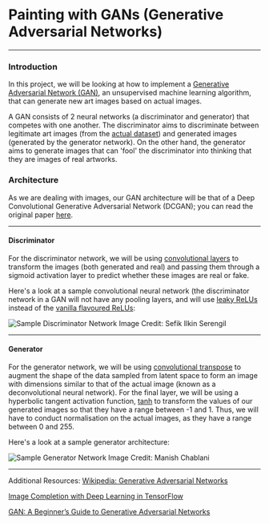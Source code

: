 # Painting with GANs (Generative Adversarial Networks)

---

### Introduction
In this project, we will be looking at how to implement a [Generative Adversarial Network (GAN)](https://en.wikipedia.org/wiki/Generative_adversarial_network), an unsupervised machine learning algorithm, that can generate new art images based on actual images. 

A GAN consists of 2 neural networks (a discriminator and generator) that competes with one another. The discriminator aims to discriminate between legitimate art images (from the [actual dataset](https://www.kaggle.com/thedownhill/art-images-drawings-painting-sculpture-engraving)) and generated images (generated by the generator network). On the other hand, the generator aims to generate images that can 'fool' the discriminator into thinking that they are images of real artworks. 

### Architecture
As we are dealing with images, our GAN architecture will be that of a Deep Convolutional Generative Adversarial Network (DCGAN); you can read the original paper [here](https://arxiv.org/abs/1511.06434). 

---

#### Discriminator
For the discriminator network, we will be using [convolutional layers](https://www.tensorflow.org/api_docs/python/tf/layers/conv2d) to transform the images (both generated and real) and passing them through a sigmoid activation layer to predict whether these images are real or fake.

Here's a look at a sample convolutional neural network (the discriminator network in a GAN will not have any pooling layers, and will use [leaky ReLUs](https://en.wikipedia.org/wiki/Rectifier_(neural_networks)#Leaky_ReLUs) instead of the [vanilla flavoured ReLUs](https://en.wikipedia.org/wiki/Rectifier_(neural_networks)#Leaky_ReLUs):

![Sample Discriminator Network](https://i2.wp.com/sefiks.com/wp-content/uploads/2017/11/1508999490138.jpg?resize=1140%2C385)
Image Credit: Sefik Ilkin Serengil

---

#### Generator
For the generator network, we will be using [convolutional transpose](https://www.tensorflow.org/api_docs/python/tf/layers/conv2d_transpose) to augment the shape of the data sampled from latent space to form an image with dimensions similar to that of the actual image (known as a deconvolutional neural network). For the final layer, we will be using a hyperbolic tangent activation function, [tanh](https://en.wikipedia.org/wiki/Hyperbolic_function) to transform the values of our generated images so that they have a range between -1 and 1. Thus, we will have to conduct normalisation on the actual images, as they have a range between 0 and 255.

Here's a look at a sample generator architecture:

![Sample Generator Network](https://cdn-images-1.medium.com/max/1600/1*Tv7wjpBTB0Pg6rWfLm4YSA.png)
Image Credit: Manish Chablani

---

Additional Resources: 
[Wikipedia: Generative Adversarial Networks](https://en.wikipedia.org/wiki/Generative_adversarial_network) 

[Image Completion with Deep Learning in TensorFlow](https://bamos.github.io/2016/08/09/deep-completion/#step-1-interpreting-images-as-samples-from-a-probability-distribution) 

[GAN: A Beginner’s Guide to Generative Adversarial Networks](https://deeplearning4j.org/generative-adversarial-network)

